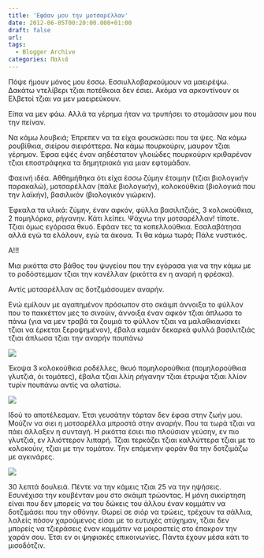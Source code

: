 ```yaml
---
title: 'Εφάαν μου την μοτσαρέλλαν'
date: 2012-06-05T00:20:00.000+01:00
draft: false
url: 
tags:
  - Blogger Archive
categories: Παλιά
---
```


Πόψε ήμουν μόνος μου έσσω. Εσσιυλλοβαρκούμουν να μαειρέψω. Δακάτω ντελίβερι τζιαι ποτέθκοια δεν έσιει. Ακόμα να αρκοντίνουν οι Ελβετοί τζιαι να μεν μαειρεύκουν.  
  
Είπα να μεν φάω. Αλλά τα γέρημα ήταν να τρυπήσει το στομάσσιν μου που την πείναν.  
  
Να κάμω λουβκιά; Έπρεπεν να τα είχα φουσκώσει που τα ψες. Να κάμω ρουβίθκια, σιείρου σιειρόττερα. Να κάμω πουρκούριν, μαυρον τζιαι γέρημον. Έφαα εψές έναν αηδέστατον γλοιώδες πουρκούριν κριθαρένον τζιαι εποστράφηκα τα δημητριακά για μιαν εφτομάδαν.  
  
Φαεινή ιδέα. Αθθημήθηκα ότι είχα έσσω ζύμην έτοιμην (τζιαι βιολογικήν παρακαλώ), μοτσαρέλλαν (πάλε βιολογικήν), κολοκούθκια (βιολογικά που την λαϊκήν), βασιλικόν (βιολογικόν γιώρκιν).  
  
Έφκαλα τα υλικά: ζύμην, έναν αφκόν, φύλλα βασιλιτζιάς, 3 κολοκούθκια, 2 πομηλόρκα, ρήγανην. Κάτι λείπει. Ψάχνω την μοτσαρέλλαν! τίποτε. Τζιαι όμως εγόρασα θκυό. Εφάαν τες τα κοπελλούθκια. Εσαλαβάτησα αλλά εγώ τα ελάλουν, εγώ τα άκουα. Τι θα κάμω τωρά; Πάλε νυστικός.  
  
Α!!!  
  
Μια ρικόττα στο βάθος του ψυγείου που την εγόρασα για να την κάμω με το ροδόστεμμαν τζιαι την κανέλλαν (ρικόττα εν η αναρή η φρέσκα).  
  
Αντίς μοτσαρέλλαν ας δοτζιμάσουμεν αναρήν.  
  
Ενώ εμίλουν με αγαπημένον πρόσωπον στο σκάιμπ άννοιξα το φύλλον που το πακκέττον μες το σινούιν, άννοιξα έναν αφκόν τζιαι άπλωσα το πάνω (για να μεν τραβά τα ζουμιά το φύλλον τζιαι να μαλαθκιανίσκει τζιαι να έρκεται ξεροψημένον), έβαλα καμιάν δεκαρκά φυλλά βασιλιτζιάς τζιαι άπλωσα τζιαι την αναρήν πουπάνω  
  

[![](https://blogger.googleusercontent.com/img/b/R29vZ2xl/AVvXsEiIbEhP52vitB11L4sP4s5jvGgZiFv50Nna-ProjZgwU99rHTzyV8PfaloVz0W2WC-Rpu2Cll-auYaVV0KgSKnJKR7ZKBrscd44aKBVSFRq5MT0lNn8KYmUX63LK00VmFu5eJ4w62GDEe8/s320/Capture+d%E2%80%99e%CC%81cran+2012-06-05+a%CC%80+00.51.53.png)](https://blogger.googleusercontent.com/img/b/R29vZ2xl/AVvXsEiIbEhP52vitB11L4sP4s5jvGgZiFv50Nna-ProjZgwU99rHTzyV8PfaloVz0W2WC-Rpu2Cll-auYaVV0KgSKnJKR7ZKBrscd44aKBVSFRq5MT0lNn8KYmUX63LK00VmFu5eJ4w62GDEe8/s1600/Capture+d%E2%80%99e%CC%81cran+2012-06-05+a%CC%80+00.51.53.png)

  

Έκοψα 3 κολοκούθκια ροδέλλες, θκυό πομηλορούθκια (πομηλορούθκια γλυτζιά, όι τομάτες), έβαλα τζιαι λλίη ρήγανην τζιαι έτρυψα τζιαι λλίον τυρίν πουπάνω αντίς να αλατίσω.

  

[![](https://blogger.googleusercontent.com/img/b/R29vZ2xl/AVvXsEg5589SVTh2D7j1fKXSGUP_ROJTgUcKTZ-oJOwh674taB0tKUZPn99V2E6oUfZRPgucheSkd23awiKUaJ85IFfGWe-jG4sWF78I7kHx9O4fA7TBD24WNfHOw3ONV-VcHf-KLxsQfBc_zF0/s320/Capture+d%E2%80%99e%CC%81cran+2012-06-05+a%CC%80+00.52.46.png)](https://blogger.googleusercontent.com/img/b/R29vZ2xl/AVvXsEg5589SVTh2D7j1fKXSGUP_ROJTgUcKTZ-oJOwh674taB0tKUZPn99V2E6oUfZRPgucheSkd23awiKUaJ85IFfGWe-jG4sWF78I7kHx9O4fA7TBD24WNfHOw3ONV-VcHf-KLxsQfBc_zF0/s1600/Capture+d%E2%80%99e%CC%81cran+2012-06-05+a%CC%80+00.52.46.png)

  
Ιδού το αποτέλεσμαν. Έτσι γευσάτην τάρταν δεν έφαα στην ζωήν μου. Μούζιν να σιει η μοτσαρέλλα μπροστά στην αναρήν. Που τα τωρά τζιαι να πάει άλλαξεν η συνταγή. Η ρικόττα έσιει πιο πλούσιαν γεύσην, εν πιο γλυτζιά, εν λλιόττερον λιπαρή. Τζιαι τερκάζει τζιαι καλλύττερα τζιαι με το κολοκούιν, τζιαι με την τομάταν. Την επόμενην φοράν θα την δοτζιμάζω με αγκινάρες.  
  

[![](https://blogger.googleusercontent.com/img/b/R29vZ2xl/AVvXsEizZTLnAMEADR8MQ2mU-pMrwVul_XBEPgp-lF6REqYvLuKbETBLePbIL0DSqbfHW6-0EAp0LZJ3hZ7sP9ZX8sDO1bgQZB81C4zxmattNyAi2WNp2Gr1ptegD7VqEXfS0lT2hb32nE2KctA/s320/Capture+d%E2%80%99e%CC%81cran+2012-06-05+a%CC%80+00.53.01.png)](https://blogger.googleusercontent.com/img/b/R29vZ2xl/AVvXsEizZTLnAMEADR8MQ2mU-pMrwVul_XBEPgp-lF6REqYvLuKbETBLePbIL0DSqbfHW6-0EAp0LZJ3hZ7sP9ZX8sDO1bgQZB81C4zxmattNyAi2WNp2Gr1ptegD7VqEXfS0lT2hb32nE2KctA/s1600/Capture+d%E2%80%99e%CC%81cran+2012-06-05+a%CC%80+00.53.01.png)

  

30 λεπτά δουλειά. Πέντε να την κάμεις τζιαι 25 να την ηψήσεις. Εσυνέχισα την κουβένταν μου στο σκάιμπ τρώοντας. Η μόνη σικκίρτηση είναι που δεν μπορείς να του δώκεις του άλλου έναν κομμάτιν να δοτζιμάσει που την οθόνην. Θωρεί σε σιόρ να τρώεις, τρέχουν τα σάλλια, λαλείς πόσον χαρούμενος είσαι με το ευτυχές ατύχημαν, τζιαι δεν μπορείς να τζιεράσεις έναν κομμάτιν να μοιραστείς στο έπακρον την χαράν σου. Έτσι εν οι ψηφιακές επικοινωνίες. Πάντα έχουν μέσα κάτι το μισοδότζιν.
